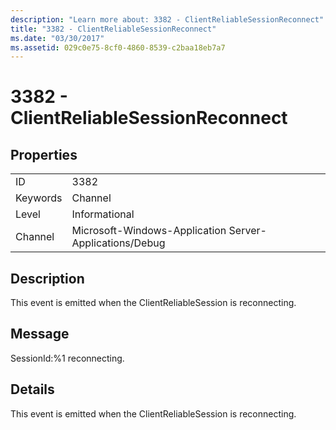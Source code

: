 ```yaml
---
description: "Learn more about: 3382 - ClientReliableSessionReconnect"
title: "3382 - ClientReliableSessionReconnect"
ms.date: "03/30/2017"
ms.assetid: 029c0e75-8cf0-4860-8539-c2baa18eb7a7
---
```

# 3382 - ClientReliableSessionReconnect

## Properties  
  
|||  
|-|-|  
|ID|3382|  
|Keywords|Channel|  
|Level|Informational|  
|Channel|Microsoft-Windows-Application Server-Applications/Debug|  
  
## Description  

 This event is emitted when the ClientReliableSession is reconnecting.  
  
## Message  

 SessionId:%1 reconnecting.  
  
## Details  

 This event is emitted when the ClientReliableSession is reconnecting.
